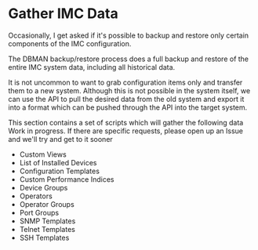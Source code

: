 # Gather IMC Data


Occasionally, I get asked if it's possible to backup and restore only certain components of the IMC configuration.

The DBMAN backup/restore process does a full backup and restore of the entire IMC system data, including all historical data.

It is not uncommon to want to grab configuration items only and transfer them to a new system. Although this is not possible
in the system itself, we can use the API to pull the desired data from the old system and export it into a format which can be 
pushed through the API into the target system.

This section contains a set of scripts which will gather the following data
Work in progress. If there are specific requests, please open up an Issue and we'll try and get to it sooner
-  Custom Views
-   List of Installed Devices
- Configuration Templates
- Custom Performance Indices
- Device Groups
- Operators
- Operator Groups
- Port Groups
- SNMP Templates
- Telnet Templates
- SSH Templates